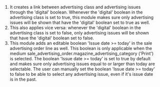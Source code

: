 1. It creates a link between advertising class and advertising issues through the
   'digital' boolean. Whenever the 'digital' boolean in the advertising class is set to
   true, this module makes sure only advertising issues will be shown that have the
   'digital' boolean set to true as well.
2. This also applies vice versa: whenever the 'digital' boolean in the advertising class
   is set to false, only advertising issues will be shown that have the 'digital'
   boolean set to false.
3. This module adds an editable boolean 'Issue date >= today' in the sale advertising
   order line as well. This boolean is only applicable when the medium
   sale_advertising_order.magazine_advertising_category ('Print') is selected. The
   boolean 'Issue date >= today' is set to true by default and makes sure only
   advertising issues equal to or larger than today are selectable. The user can
   manually set the boolean 'Issue date >= today' to false to be able to select any
   advertising issue, even if it's issue date is in the past.
